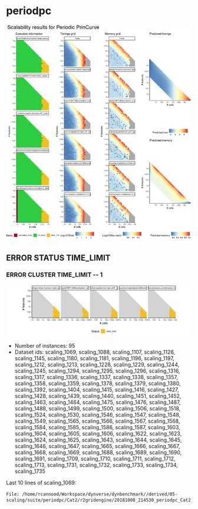 # periodpc
![Overview](periodpc.png)

## ERROR STATUS TIME_LIMIT

### ERROR CLUSTER TIME_LIMIT -- 1
![Cluster plot](error_class_plots/periodpc_time_limit_1.png)

 * Number of instances: 95
 * Dataset ids: scaling_1069, scaling_1088, scaling_1107, scaling_1126, scaling_1145, scaling_1180, scaling_1181, scaling_1196, scaling_1197, scaling_1212, scaling_1213, scaling_1228, scaling_1229, scaling_1244, scaling_1245, scaling_1294, scaling_1295, scaling_1296, scaling_1316, scaling_1317, scaling_1336, scaling_1337, scaling_1338, scaling_1357, scaling_1358, scaling_1359, scaling_1378, scaling_1379, scaling_1380, scaling_1392, scaling_1404, scaling_1415, scaling_1416, scaling_1427, scaling_1428, scaling_1439, scaling_1440, scaling_1451, scaling_1452, scaling_1463, scaling_1464, scaling_1475, scaling_1476, scaling_1487, scaling_1488, scaling_1499, scaling_1500, scaling_1506, scaling_1518, scaling_1524, scaling_1530, scaling_1546, scaling_1547, scaling_1548, scaling_1549, scaling_1565, scaling_1566, scaling_1567, scaling_1568, scaling_1584, scaling_1585, scaling_1586, scaling_1587, scaling_1603, scaling_1604, scaling_1605, scaling_1606, scaling_1622, scaling_1623, scaling_1624, scaling_1625, scaling_1643, scaling_1644, scaling_1645, scaling_1646, scaling_1647, scaling_1665, scaling_1666, scaling_1667, scaling_1668, scaling_1669, scaling_1688, scaling_1689, scaling_1690, scaling_1691, scaling_1709, scaling_1710, scaling_1711, scaling_1712, scaling_1713, scaling_1731, scaling_1732, scaling_1733, scaling_1734, scaling_1735

Last 10 lines of scaling_1069:
```
File: /home/rcannood/Workspace/dynverse/dynbenchmark//derived/05-scaling/suite/periodpc/Cat2/r2gridengine/20181008_214530_periodpc_Cat2_kzjNm2d9Dq/log/log.389.e.txt
```


